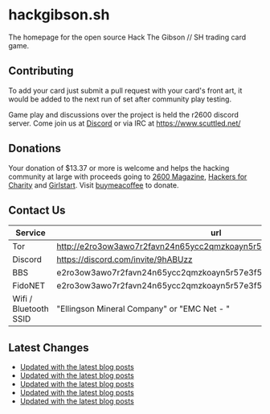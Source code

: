 # hackgibson.sh
The homepage for the open source Hack The Gibson // SH trading card game.


## Contributing

To add your card just submit a pull request with your card's front art, it would be added to the next run of set after community play testing.

Game play and discussions over the project is held the r2600 discord server. Come join us at [Discord](https://discord.com/invite/9hABUzz) or via IRC at https://www.scuttled.net/


## Donations

Your donation of $13.37 or more is welcome and helps the hacking community at large with proceeds going to [2600 Magazine](https://2600.com/), [Hackers for Charity](https://hackersforcharity.org) and [Girlstart](https://girlstart.org).  Visit [buymeacoffee](https://www.buymeacoffee.com/hackgibson.sh) to donate.


## Contact Us

Service | url
-|-
Tor | http://e2ro3ow3awo7r2favn24n65ycc2qmzkoayn5r57e3f56nvjwdcgg32ad.onion
Discord | https://discord.com/invite/9hABUzz
BBS | e2ro3ow3awo7r2favn24n65ycc2qmzkoayn5r57e3f56nvjwdcgg32ad.onion:23
FidoNET | e2ro3ow3awo7r2favn24n65ycc2qmzkoayn5r57e3f56nvjwdcgg32ad.onion:24554
Wifi / Bluetooth SSID | "Ellingson Mineral Company" or "EMC Net - <fidonet address>"

## Latest Changes
<!-- BLOG-POST-LIST:START -->
- [Updated with the latest blog posts](https://github.com/DFW2600/hackgibson.sh/commit/3c1a5b2a6fa563a4e51471b2373311d550258141)
- [Updated with the latest blog posts](https://github.com/DFW2600/hackgibson.sh/commit/9900b0b828a84208225303b611bf6a1506c1d7fd)
- [Updated with the latest blog posts](https://github.com/DFW2600/hackgibson.sh/commit/0e9b9278b285f4296c5e5ce7d17b1a061f5fc9fe)
- [Updated with the latest blog posts](https://github.com/DFW2600/hackgibson.sh/commit/eb7ccbacb55d339bdaebef7b2103b7167327fdd6)
- [Updated with the latest blog posts](https://github.com/DFW2600/hackgibson.sh/commit/2509f612f310964030cf33dc9eecab156c941be1)
<!-- BLOG-POST-LIST:END -->

